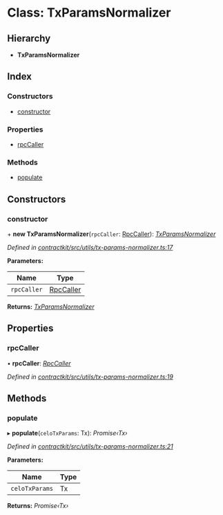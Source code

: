 # Class: TxParamsNormalizer

## Hierarchy

* **TxParamsNormalizer**

## Index

### Constructors

* [constructor](_contractkit_src_utils_tx_params_normalizer_.txparamsnormalizer.md#constructor)

### Properties

* [rpcCaller](_contractkit_src_utils_tx_params_normalizer_.txparamsnormalizer.md#rpccaller)

### Methods

* [populate](_contractkit_src_utils_tx_params_normalizer_.txparamsnormalizer.md#populate)

## Constructors

###  constructor

\+ **new TxParamsNormalizer**(`rpcCaller`: [RpcCaller](../interfaces/_contractkit_src_utils_rpc_caller_.rpccaller.md)): *[TxParamsNormalizer](_contractkit_src_utils_tx_params_normalizer_.txparamsnormalizer.md)*

*Defined in [contractkit/src/utils/tx-params-normalizer.ts:17](https://github.com/celo-org/celo-monorepo/blob/master/packages/contractkit/src/utils/tx-params-normalizer.ts#L17)*

**Parameters:**

Name | Type |
------ | ------ |
`rpcCaller` | [RpcCaller](../interfaces/_contractkit_src_utils_rpc_caller_.rpccaller.md) |

**Returns:** *[TxParamsNormalizer](_contractkit_src_utils_tx_params_normalizer_.txparamsnormalizer.md)*

## Properties

###  rpcCaller

• **rpcCaller**: *[RpcCaller](../interfaces/_contractkit_src_utils_rpc_caller_.rpccaller.md)*

*Defined in [contractkit/src/utils/tx-params-normalizer.ts:19](https://github.com/celo-org/celo-monorepo/blob/master/packages/contractkit/src/utils/tx-params-normalizer.ts#L19)*

## Methods

###  populate

▸ **populate**(`celoTxParams`: Tx): *Promise‹Tx›*

*Defined in [contractkit/src/utils/tx-params-normalizer.ts:21](https://github.com/celo-org/celo-monorepo/blob/master/packages/contractkit/src/utils/tx-params-normalizer.ts#L21)*

**Parameters:**

Name | Type |
------ | ------ |
`celoTxParams` | Tx |

**Returns:** *Promise‹Tx›*
